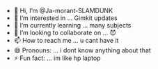 - 👋 Hi, I’m @Ja-morant-SLAMDUNK
- 👀 I’m interested in ... Gimkit updates
- 🌱 I’m currently learning ... many subjects
- 💞️ I’m looking to collaborate on ... 😈
- 📫 How to reach me ... u cant have it 
- 😄 Pronouns: ... i dont know anything about that 
- ⚡ Fun fact: ... im like hp laptop

<!---
Ja-morant-SLAMDUNK/Ja-morant-SLAMDUNK is a ✨ special ✨ repository because its `README.md` (this file) appears on your GitHub profile.
You can click the Preview link to take a look at your changes.
--->
